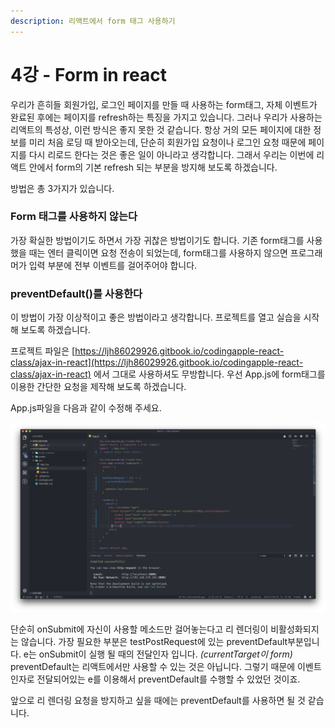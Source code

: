 ```yaml
---
description: 리액트에서 form 태그 사용하기
---
```


# 4강 - Form in react

우리가 흔히들 회원가입, 로그인 페이지를 만들 때 사용하는 form태그, 자체 이벤트가 완료된 후에는 페이지를 refresh하는 특징을 가지고 있습니다. 그러나 우리가 사용하는 리액트의 특성상, 이런 방식은 좋지 못한 것 같습니다. 항상 거의 모든 페이지에 대한 정보를 미리 처음 로딩 때 받아오는데, 단순히 회원가입 요청이나 로그인 요청 때문에 페이지를 다시 리로드 한다는 것은 좋은 일이 아니라고 생각합니다. 그래서 우리는 이번에 리액트 안에서 form의 기본 refresh 되는 부분을 방지해 보도록 하겠습니다.

방법은 총 3가지가 있습니다.

### Form 태그를 사용하지 않는다

가장 확실한 방법이기도 하면서 가장 귀찮은 방법이기도 합니다. 기존 form태그를 사용했을 때는 엔터 클릭이면 요청 전송이 되었는데, form태그를 사용하지 않으면 프로그래머가 입력 부분에 전부 이벤트를 걸어주어야 합니다.

### preventDefault\(\)를 사용한다

이 방법이 가장 이상적이고 좋은 방법이라고 생각합니다. 프로젝트를 열고 실습을 시작해 보도록 하겠습니다.

프로젝트 파일은 [https://ljh86029926.gitbook.io/codingapple-react-class/ajax-in-react](https://ljh86029926.gitbook.io/codingapple-react-class/ajax-in-react) 에서 그대로 사용하셔도 무방합니다. 우선 App.js에 form태그를 이용한 간단한 요청을 제작해 보도록 하겠습니다.

App.js파일을 다음과 같이 수정해 주세요.

![onSubmit&#xC744; &#xC774;&#xC6A9;&#xD558;&#xC790;](.gitbook/assets/2019-02-13-2.14.20.png)

단순히 onSubmit에 자신이 사용할 메소드만 걸어놓는다고 리 렌더링이 비활성화되지는 않습니다. 가장 필요한 부분은 testPostRequest에 있는 preventDefault부분입니다. e는 onSubmit이 실행 될 때의 전달인자 입니다. _\(currentTarget이 form\)_ preventDefault는 리액트에서만 사용할 수 있는 것은 아닙니다. 그렇기 때문에 이벤트 인자로 전달되어있는 e를 이용해서 preventDefault를 수행할 수 있었던 것이죠.

앞으로 리 렌더링 요청을 방지하고 싶을 때에는 preventDefault를 사용하면 될 것 같습니다.

